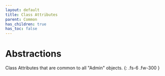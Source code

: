 ```yaml
---
layout: default
title: Class Attributes
parent: Common
has_children: true
has_toc: false
---
```


# Abstractions

Class Attributes that are common to all "Admin" objects.
{: .fs-6 .fw-300 }